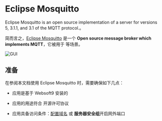 # Eclipse Mosquitto

Eclipse Mosquitto is an open source implementation of a server for versions 5, 3.1.1, and 3.1 of the MQTT protocol.。  

简而言之，[Eclipse Mosquitto](https://mosquitto.org/) 是一个 **Open source message broker which implements MQTT**，它被用于  等场景。   


![GUI](https://libs.websoft9.com/Websoft9/DocsPicture/zh/mosquitto/mosquitto-gui-websoft9.png)


## 准备

在参阅本文档使用 Eclipse Mosquitto 时，需要确保如下几点：

- 应用是基于 Websoft9 安装的

- 应用的用途符合 [](https://some_license_url) 开源许可协议

- 应用具备访问条件：[配置域名](./guide/appsetdomain) 或 **服务器安全组**开启网外端口